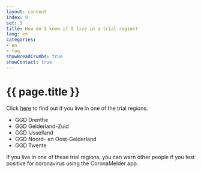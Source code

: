 ```yaml
---
layout: content
index: 9
set: 3
title: How do I know if I live in a trial region?
lang: en
categories:
- en
- faq
showBreadCrumbs: true
showContact: true
---
```



# {{ page.title }}

Click <a href="https://www.regioatlas.nl/indelingen/indelingen_indeling/t/ggd_s" target="_blank" rel="noopener">here</a> to find out if you live in one of the trial regions: 

-	GGD Drenthe
-	GGD Gelderland-Zuid
-	GGD IJsselland
-	GGD Noord- en Oost-Gelderland
-	GGD Twente

If you live in one of these trial regions, you can warn other people if you test positive for coronavirus using the CoronaMelder app.
